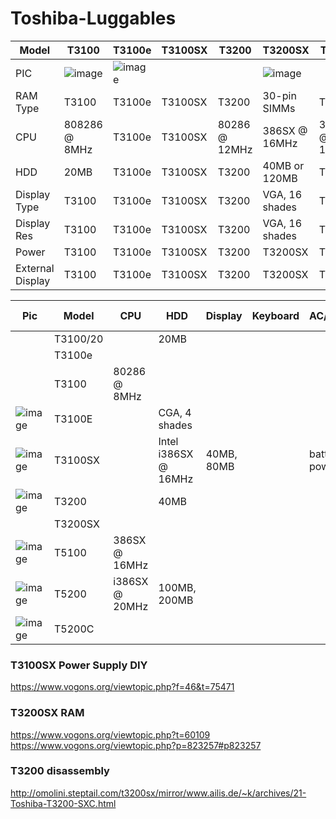 # Toshiba-Luggables


| Model | T3100 | T3100e | T3100SX | T3200 | T3200SX | T5100 | T5200 |
|-| -|-|-|-|-|-|-|
| PIC |  ![image](https://user-images.githubusercontent.com/38451588/132156877-407fe19b-c23d-4270-be8e-e486c2868c1f.png) | ![image](https://user-images.githubusercontent.com/38451588/132145872-4dcf96a6-46b6-4bb1-9e2b-0eb364b1202c.png) | | | ![image](https://user-images.githubusercontent.com/38451588/132156900-ec600cab-1ae3-491f-9390-c1e370f1ce05.png) |
| RAM Type | T3100 | T3100e | T3100SX | T3200 | 30-pin SIMMs | T5100 | 40-pin SIMMs |  |
| CPU | 808286 @ 8MHz | T3100e | T3100SX | 80286 @ 12MHz | 386SX @ 16MHz | 386SX @ 16MHz | 386DX @ 20MHz |
| HDD | 20MB  | T3100e | T3100SX | T3200 | 40MB or 120MB | T5100 | 100MB/200MB  |
| Display Type | T3100 | T3100e | T3100SX | T3200 | VGA, 16 shades | T5100 | VGA, 16 shades |
| Display Res | T3100 | T3100e | T3100SX | T3200 | VGA, 16 shades | T5100 | VGA, 16 shades |
| Power | T3100 | T3100e | T3100SX | T3200 | T3200SX | T5100 | T5200 |AC only | AC Only |
| External Display | T3100 | T3100e | T3100SX | T3200 | T3200SX | T5100 | T5200 ||

| Pic | Model | CPU | HDD | Display | Keyboard | AC/Battery | FDD | RAM | Video connector |
|-|------|-----------|------|-------|-------|--|--|-|-|
| | T3100/20 | | 20MB |
| | T3100e | 
| | T3100 | 80286 @ 8MHz |
| ![image](https://user-images.githubusercontent.com/38451588/132145855-c2893c01-d5e3-4fcc-a696-e0c7a0868012.png) | T3100E | | CGA, 4 shades |
| ![image](https://user-images.githubusercontent.com/38451588/132145758-2e1ec5d3-9c39-48e3-a588-aa2c999f33bd.png) | T3100SX | | Intel i386SX @ 16MHz | 40MB, 80MB | | battery powered  |
| ![image](https://user-images.githubusercontent.com/38451588/132145966-05bdf7b5-c003-4282-9be4-f3f53c89d23d.png) | T3200 | | 40MB |
|  | T3200SX |  | 
| ![image](https://user-images.githubusercontent.com/38451588/132157114-dcd7da20-5dc4-4b51-acd2-3f2cfd6c5c5a.png) | T5100 | 386SX @ 16MHz | 
| ![image](https://user-images.githubusercontent.com/38451588/132145960-61c5740c-3ec9-47e6-a87f-779d39600840.png) | T5200 | i386SX @ 20MHz | 100MB, 200MB | |  | |
| ![image](https://user-images.githubusercontent.com/38451588/132157999-639ebbf5-c3af-4e63-8f74-da64561de17f.png) | T5200C |



### T3100SX Power Supply DIY

https://www.vogons.org/viewtopic.php?f=46&t=75471


### T3200SX RAM

https://www.vogons.org/viewtopic.php?t=60109
https://www.vogons.org/viewtopic.php?p=823257#p823257

### T3200 disassembly
http://omolini.steptail.com/t3200sx/mirror/www.ailis.de/~k/archives/21-Toshiba-T3200-SXC.html
